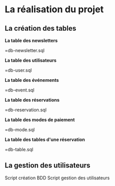 # La réalisation du projet

## La création des tables

**La table des newsletters**

=db-newsletter.sql

**La table des utilisateurs**

=db-user.sql

**La table des événements**

=db-event.sql

**La table des réservations**

=db-reservation.sql

**La table des modes de paiement**

=db-mode.sql

**La table des tables d'une réservation**

=db-table.sql

## La gestion des utilisateurs



































Script création BDD
Script gestion des utilisateurs














































